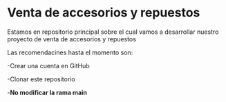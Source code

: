 # Venta de accesorios y repuestos
Estamos en repositorio principal sobre el cual vamos a desarrollar nuestro proyecto de venta de accesorios y repuestos

Las recomendacines hasta el momento son:

-Crear una cuenta en GitHub

-Clonar este repositorio

-**No modificar la rama main**

